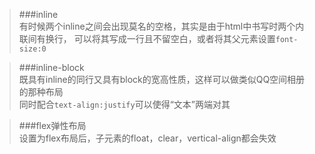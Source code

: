 >###inline<br>
>有时候两个inline之间会出现莫名的空格，其实是由于html中书写时两个内联间有换行，
可以将其写成一行且不留空白，或者将其父元素设置```font-size:0```

>###inline-block<br>
>既具有inline的同行又具有block的宽高性质，这样可以做类似QQ空间相册的那种布局<br>
>同时配合```text-align:justify```可以使得“文本”两端对其

>###flex弹性布局<br>
>设置为flex布局后，子元素的float，clear，vertical-align都会失效
